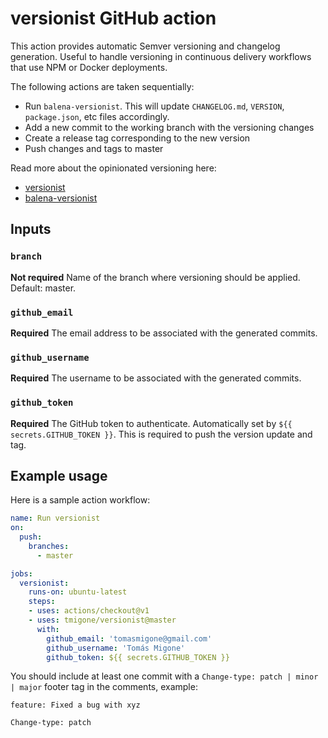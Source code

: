 # versionist GitHub action

This action provides automatic Semver versioning and changelog generation. Useful to handle versioning in continuous delivery workflows that use NPM or Docker deployments.
 
The following actions are taken sequentially:

- Run `balena-versionist`. This will update `CHANGELOG.md`, `VERSION`, `package.json`, etc files accordingly.
- Add a new commit to the working branch with the versioning changes
- Create a release tag corresponding to the new version
- Push changes and tags to master

Read more about the opinionated versioning here:
- [versionist](https://github.com/balena-io/versionist)
- [balena-versionist](https://github.com/balena-io/balena-versionist)

## Inputs

### `branch`

**Not required** Name of the branch where versioning should be applied. Default: master.

### `github_email`

**Required** The email address to be associated with the generated commits.

### `github_username`

**Required** The username to be associated with the generated commits.

### `github_token`

**Required** The GitHub token to authenticate. Automatically set by `${{ secrets.GITHUB_TOKEN }}`. This is required to push the version update and tag.

## Example usage

Here is a sample action workflow:

```yaml
name: Run versionist
on:
  push:
    branches:
      - master

jobs:
  versionist:
    runs-on: ubuntu-latest
    steps: 
    - uses: actions/checkout@v1
    - uses: tmigone/versionist@master
      with:
        github_email: 'tomasmigone@gmail.com'
        github_username: 'Tomás Migone'
        github_token: ${{ secrets.GITHUB_TOKEN }}
```

You should include at least one commit with a `Change-type: patch | minor | major` footer tag in the comments, example:

```
feature: Fixed a bug with xyz

Change-type: patch
```